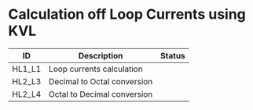  # Calculation off Loop Currents using KVL
 
 
ID |  Description                 | Status  |  
-------|------------------------|------|
HL1_L1 | Loop currents calculation        |              |
HL2_L3 | Decimal to Octal conversion       |              |
HL2_L4 | Octal to Decimal conversion        |              |

